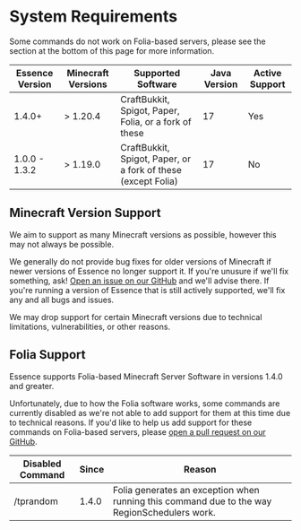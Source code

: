 # System Requirements

<warning>
Some commands do not work on Folia-based servers, please see the section at the bottom of this page for more information.
</warning>

| Essence Version | Minecraft Versions | Supported Software                                            | Java Version | Active Support |
|-----------------|--------------------|---------------------------------------------------------------|--------------|----------------|
| 1.4.0+          | > 1.20.4           | CraftBukkit, Spigot, Paper, Folia, or a fork of these         | 17           | Yes            |
| 1.0.0 - 1.3.2   | > 1.19.0           | CraftBukkit, Spigot, Paper, or a fork of these (except Folia) | 17           | No             |

## Minecraft Version Support
We aim to support as many Minecraft versions as possible, however this may not always be possible.

We generally do not provide bug fixes for older versions of Minecraft if newer versions of Essence no longer support it.
If you're unusure if we'll fix something, ask! [Open an issue on our GitHub](https://github.com/lewmc/essence/issues) and we'll advise there.
If you're running a version of Essence that is still actively supported, we'll fix any and all bugs and issues.

We may drop support for certain Minecraft versions due to technical limitations, vulnerabilities, or other reasons.

## Folia Support
Essence supports Folia-based Minecraft Server Software in versions 1.4.0 and greater.

Unfortunately, due to how the Folia software works, some commands are currently disabled as we're not able to add support for them at this time due to technical reasons.
If you'd like to help us add support for these commands on Folia-based servers, please [open a pull request on our GitHub](https://github.com/lewmc/essence).

| Disabled Command | Since | Reason                                                                                       |
|------------------|-------|----------------------------------------------------------------------------------------------|
| /tprandom        | 1.4.0 | Folia generates an exception when running this command due to the way RegionSchedulers work. |